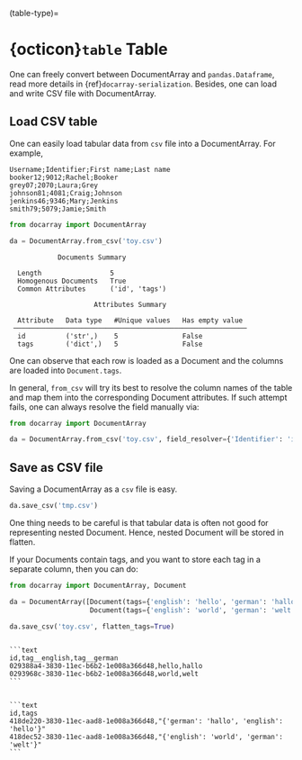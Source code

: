 (table-type)=
# {octicon}`table` Table

One can freely convert between DocumentArray and `pandas.Dataframe`, read more details in {ref}`docarray-serialization`. Besides, one can load and write CSV file with DocumentArray. 

## Load CSV table

One can easily load tabular data from `csv` file into a DocumentArray. For example, 

```text
Username;Identifier;First name;Last name
booker12;9012;Rachel;Booker
grey07;2070;Laura;Grey
johnson81;4081;Craig;Johnson
jenkins46;9346;Mary;Jenkins
smith79;5079;Jamie;Smith
```

```python
from docarray import DocumentArray

da = DocumentArray.from_csv('toy.csv')
```

```text
            Documents Summary            
                                         
  Length                 5               
  Homogenous Documents   True            
  Common Attributes      ('id', 'tags')  
                                         
                     Attributes Summary                     
                                                            
  Attribute   Data type   #Unique values   Has empty value  
 ────────────────────────────────────────────────────────── 
  id          ('str',)    5                False            
  tags        ('dict',)   5                False            
```

One can observe that each row is loaded as a Document and the columns are loaded into `Document.tags`.


In general, `from_csv` will try its best to resolve the column names of the table and map them into the corresponding Document attributes. If such attempt fails, one can always resolve the field manually via:

```python
from docarray import DocumentArray

da = DocumentArray.from_csv('toy.csv', field_resolver={'Identifier': 'id'})
```

## Save as CSV file

Saving a DocumentArray as a `csv` file is easy.

```python
da.save_csv('tmp.csv')
```

One thing needs to be careful is that tabular data is often not good for representing nested Document. Hence, nested Document will be stored in flatten.

If your Documents contain tags, and you want to store each tag in a separate column, then you can do:

```python
from docarray import DocumentArray, Document

da = DocumentArray([Document(tags={'english': 'hello', 'german': 'hallo'}),
                    Document(tags={'english': 'world', 'german': 'welt'})])

da.save_csv('toy.csv', flatten_tags=True)
```

````{tab} flatten_tags=True

```text
id,tag__english,tag__german
029388a4-3830-11ec-b6b2-1e008a366d48,hello,hallo
0293968c-3830-11ec-b6b2-1e008a366d48,world,welt
```
````
````{tab} flatten_tags=False

```text
id,tags
418de220-3830-11ec-aad8-1e008a366d48,"{'german': 'hallo', 'english': 'hello'}"
418dec52-3830-11ec-aad8-1e008a366d48,"{'english': 'world', 'german': 'welt'}"
```
````
